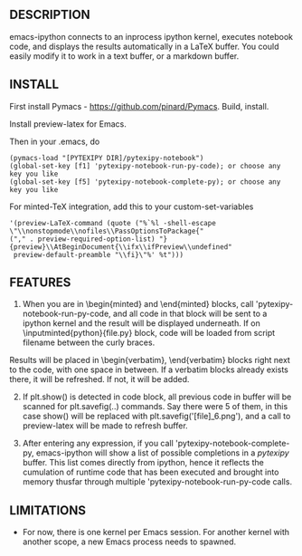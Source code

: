 ## DESCRIPTION

emacs-ipython connects to an inprocess ipython kernel, executes
notebook code, and displays the results automatically in a LaTeX
buffer. You could easily modify it to work in a text buffer, or a
markdown buffer.

## INSTALL

First install Pymacs - https://github.com/pinard/Pymacs. Build, install.

Install preview-latex for Emacs.

Then in your .emacs, do

```
(pymacs-load "[PYTEXIPY DIR]/pytexipy-notebook")
(global-set-key [f1] 'pytexipy-notebook-run-py-code); or choose any key you like
(global-set-key [f5] 'pytexipy-notebook-complete-py); or choose any key you like
```

For minted-TeX integration, add this to your custom-set-variables

```
'(preview-LaTeX-command (quote ("%`%l -shell-escape \"\\nonstopmode\\nofiles\\PassOptionsToPackage{"
("," . preview-required-option-list) "}{preview}\\AtBeginDocument{\\ifx\\ifPreview\\undefined"
 preview-default-preamble "\\fi}\"%' %t")))
 ```

## FEATURES

1) When you are in \begin{minted} and \end{minted} blocks,
call 'pytexipy-notebook-run-py-code, and all code in that block will
be sent to a ipython kernel and the result will be displayed
underneath. If on \inputminted{python}{file.py} block, code will be
loaded from script filename between the curly braces.

Results will be placed in \begin{verbatim}, \end{verbatim} blocks
right next to the code, with one space in between. If a verbatim blocks
already exists there, it will be refreshed. If not, it will be added.

2) If plt.show() is detected in code block, all previous code in
buffer will be scanned for plt.savefig(..) commands. Say there were 5
of them, in this case show() will be replaced with
plt.savefig('[file]_6.png'), and a call to preview-latex will be made
to refresh buffer.

3) After entering any expression, if you call
'pytexipy-notebook-complete-py, emacs-ipython will show a list of
possible completions in a *pytexipy* buffer. This list comes directly
from ipython, hence it reflects the cumulation of runtime code that
has been executed and brought into memory thusfar through multiple
'pytexipy-notebook-run-py-code calls.

## LIMITATIONS

* For now, there is one kernel per Emacs session. For another kernel
  with another scope, a new Emacs process needs to spawned.
